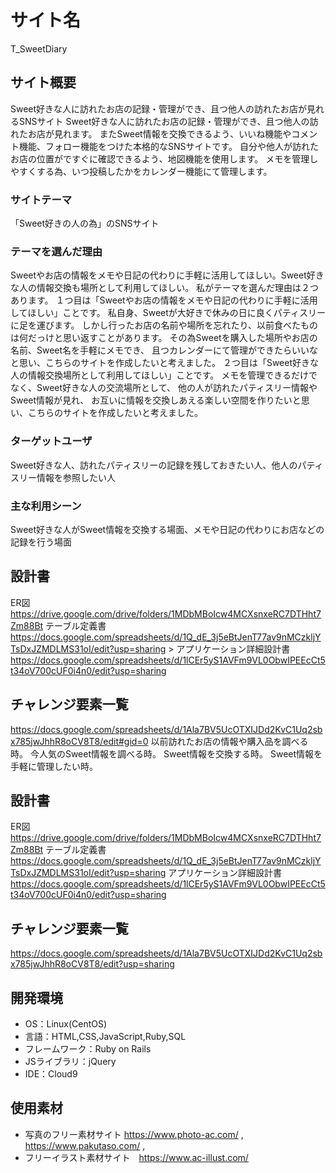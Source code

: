 # サイト名
T_SweetDiary

## サイト概要
Sweet好きな人に訪れたお店の記録・管理ができ、且つ他人の訪れたお店が見れるSNSサイト
Sweet好きな人に訪れたお店の記録・管理ができ、且つ他人の訪れたお店が見れます。
またSweet情報を交換できるよう、いいね機能やコメント機能、フォロー機能をつけた本格的なSNSサイトです。
自分や他人が訪れたお店の位置がですぐに確認できるよう、地図機能を使用します。
メモを管理しやすくする為、いつ投稿したかをカレンダー機能にて管理します。

### サイトテーマ
「Sweet好きの人の為」のSNSサイト

### テーマを選んだ理由

Sweetやお店の情報をメモや日記の代わりに手軽に活用してほしい。Sweet好きな人の情報交換も場所として利用してほしい。
私がテーマを選んだ理由は２つあります。
１つ目は「Sweetやお店の情報をメモや日記の代わりに手軽に活用してほしい」ことです。
私自身、Sweetが大好きで休みの日に良くパティスリーに足を運びます。
しかし行ったお店の名前や場所を忘れたり、以前食べたものは何だっけと思い返すことがあります。
その為Sweetを購入した場所やお店の名前、Sweet名を手軽にメモでき、
且つカレンダーにて管理ができたらいいなと思い、こちらのサイトを作成したいと考えました。
２つ目は「Sweet好きな人の情報交換場所として利用してほしい」ことです。
メモを管理できるだけでなく、Sweet好きな人の交流場所として、
他の人が訪れたパティスリー情報やSweet情報が見れ、
お互いに情報を交換しあえる楽しい空間を作りたいと思い、こちらのサイトを作成したいと考えました。


### ターゲットユーザ
Sweet好きな人、訪れたパティスリーの記録を残しておきたい人、他人のパティスリー情報を参照したい人

### 主な利用シーン
Sweet好きな人がSweet情報を交換する場面、メモや日記の代わりにお店などの記録を行う場面

## 設計書
ER図  https://drive.google.com/drive/folders/1MDbMBoIcw4MCXsnxeRC7DTHht7Zm88Bt
テーブル定義書  https://docs.google.com/spreadsheets/d/1Q_dE_3j5eBtJenT77av9nMCzkljYTsDxJZMDLMS31oI/edit?usp=sharing >
アプリケーション詳細設計書  https://docs.google.com/spreadsheets/d/1lCEr5yS1AVFm9VL0ObwIPEEcCt5t34oV700cUF0i4n0/edit?usp=sharing

## チャレンジ要素一覧
https://docs.google.com/spreadsheets/d/1Ala7BV5UcOTXIJDd2KvC1Uq2sbx785jwJhhR8oCV8T8/edit#gid=0
以前訪れたお店の情報や購入品を調べる時。
今人気のSweet情報を調べる時。
Sweet情報を交換する時。
Sweet情報を手軽に管理したい時。

## 設計書
ER図  https://drive.google.com/drive/folders/1MDbMBoIcw4MCXsnxeRC7DTHht7Zm88Bt
テーブル定義書  https://docs.google.com/spreadsheets/d/1Q_dE_3j5eBtJenT77av9nMCzkljYTsDxJZMDLMS31oI/edit?usp=sharing 
アプリケーション詳細設計書  https://docs.google.com/spreadsheets/d/1lCEr5yS1AVFm9VL0ObwIPEEcCt5t34oV700cUF0i4n0/edit?usp=sharing

## チャレンジ要素一覧
https://docs.google.com/spreadsheets/d/1Ala7BV5UcOTXIJDd2KvC1Uq2sbx785jwJhhR8oCV8T8/edit?usp=sharing

## 開発環境
- OS：Linux(CentOS)
- 言語：HTML,CSS,JavaScript,Ruby,SQL
- フレームワーク：Ruby on Rails
- JSライブラリ：jQuery
- IDE：Cloud9

## 使用素材
- 写真のフリー素材サイト https://www.photo-ac.com/ , https://www.pakutaso.com/ ,
- フリーイラスト素材サイト　https://www.ac-illust.com/

